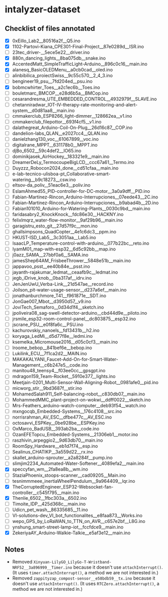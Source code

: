 # intalyzer-dataset

## Checklist of files annotated
- [x] 0xEillo_Lab2__80516a2f__Q5.ino
- [x] 1102-Partovi-Kiana_CPE301-Final-Project__87e0289d__ISR.ino
- [ ] 23tec_driver-__5ece5e22__driver.ino
- [x] 880n_dancing_lights__8ba075db__snake.ino
- [x] AccentedMatt_SimpleTrafficLight-Arduino__896c0c16__main.ino
- [x] alanesq_BasicOLEDMenu__a0cb0cad__oled.ino
- [ ] alinbibilica_proiectSwiss__9c55c570__2_4_3.ino
- [ ] bengineer19_psu__7fd204ed__psu.ino
- [x] bobmcwhirter_Toes__a2c1ec6b__Toes.ino
- [ ] bouletmarc_BMCOP__e28d6b5a__BMCop.ino
- [ ] cesarandresma_UTE_EMBEDDED_CONTROL__4932979f__SLAVE.ino
- [ ] chetanniradwar_IOT-IV-therapy-rate-monitoring-and-alert-system__d0d81aa8__main.ino
- [ ] cmmakerclub_ESP8266_light-dimmer__128662ea__v1.ino
- [ ] cmmakerclub_filepottor__693f4cf5__v1.ino
- [ ] dalathegreat_Arduino-Coil-On-Plug__26d16c87__COP.ino
- [ ] dandelion-labs_QLAN__e2027cc4__QLAN.ino
- [ ] danielzhang130_voc__61067899__voc.ino
- [ ] digitalrane_MPPT__631178b0__MPPT.ino
- [ ] djBo_6502__59c4def2__IO65.ino
- [ ] dominikjasek_AirHockey__183321e9__main.ino
- [ ] DreamerDeLy_TermocoupeBigLCD__ccc67a61__Termo.ino
- [ ] Duyzzz_Robocon2024_done__cd51cfaa__main.ino
- [ ] e-lab-tecnico-ulisboa-pt_Collaborative-smart-watering__b9c18273__csw.ino
- [ ] eltsov-da_poliv__51eac6e3__poliv.ino
- [ ] EslamAhmed55_PID-controller-for-DC-motor__3a0a9dff__PID.ino
- [ ] Fabian-Martinez-Rincon_Arduino-Interrupciones__07eede43__2C.ino
- [ ] Fabian-Martinez-Rincon_Arduino-Interrupciones__b9abad4b__2D.ino
- [ ] Fabian101010_Arduino-for-Watering-Plants__0030c9bd__main.ino
- [ ] faridasabry2_KnockKnock__fdc86e30__HACKNY.ino
- [ ] felixlmqrz_water-flow-monitor__9af29b96__main.ino
- [ ] garagistru_esto_git__27d57f9c__mon.ino
- [ ] ghallsimpsons_QuadCopter__4e1c6dc3__ppm.ino
- [ ] HKUST-ISD_Lab5__3c3051aa__Lab5.ino
- [ ] IsaacLP_Temperature-control-with-arduino__077b22bc__reto.ino
- [ ] IyamM01_map-with-esp32__6d5c92bb__map.ino
- [ ] j0azz_SAMA__27bbf0a6__SAMA.ino
- [ ] jamesShep64AM_FrisbeeThrower__5848e51b__main.ino
- [ ] jappavoo_psst__ee40b84e__psst.ino
- [ ] jayanth-rajakumar_ledmat__ceaafb9c__ledmat.ino
- [ ] jegb_iDrive_knob__0ba317af__idrv.ino
- [ ] JenJenUwU_Verba-Link__21d547ae__record.ino
- [ ] Joilson_pit-water-usage-sensor__d237a6ef__main.ino
- [ ] jonathanburchmore_T41__f961871e__SDT.ino
- [ ] JonGae007_Mbot__d3950d57__v9.ino
- [ ] JoviTech_Semaforo__0d34d1f4__sketch.ino
- [ ] jpoliveira08_sag-swell-detector-arduino__cbd44d9e__piloto.ino
- [ ] jrsmile_esp32-room-control-panel__dc803875__esp32.ino
- [ ] jscrane_PSU__e0f8fa6c__PSU.ino
- [ ] kachurovskiy_nanoels__fd13431b__h2.ino
- [ ] koryaga_LedMi__d5d77f8e__ledmi.ino
- [ ] ksemelka_Micromouse2016__d05c0cf3__main.ino
- [ ] lroome_bebop__841bef6e__bebop.ino
- [ ] Lukilink_ECU__7f1ca2d2__MAIN.ino
- [ ] MAKAKALYANI_Faucet-Add-On-for-Smart-Water-Management__c6b247e5__code.ino
- [ ] manitou48_teensy4__f03ee0cc__gpsgpt.ino
- [ ] mdragon159_Team-Rocket__5910e377__lights.ino
- [ ] Meetjain-0201_Multi-Sensor-Wall-Aligning-Robot__0981afe0__pid.ino
- [ ] micworg_stir__9bd3687f__stir.ino
- [ ] MohamedSalah911_Self-balancing-robot__c830db07__main.ino
- [ ] MohammedMMC_plant-project-on-wokwi__ddff0022__sketch.ino
- [ ] Mrs-Feathers_arduino-watch-computer__deb93f54__watch.ino
- [ ] mxngocqb_Embedded-Systems__176c4108__src.ino
- [ ] norrisrahman_AV_ESC__dfbe477c__AV_ESC.ino
- [ ] octosavvi_ESPKey__0be928be__ESPKey.ino
- [ ] OxMarco_BadUSB__393ab2ba__code.ino
- [ ] OzanEFETopcu_Embedded-Systems__21306eb1__motor.ino
- [ ] raszhivin_arpeggio2__9d63db70__main.ino
- [ ] RoomSpy_Hardware__eb1d7f74__esp.ino
- [ ] Sealinus_CHATIKP__3a559d22__rx.ino
- [ ] skallet_arduino-sprouter__a2a8284f__pump.ino
- [ ] slimjim2234_Automated-Water-Softener__4089efa2__main.ino
- [X] speccyfan_wm__2fa8ea8b__wm.ino
- [ ] StaziaPhoenix_stoops-scanner__cad09205__Main.ino
- [ ] tesnimmmeee_inertiaWheelPendulum__9a964409__lqr.ino
- [X] TheCorruptedEngineer_ESP32-Websocket-fan-controller__c545f795__main.ino
- [X] Thenlie_6502__1fbc303a__6502.ino
- [ ] Timoite_IDP__425d368c__main.ino
- [ ] Udicn_pet_wash__86335685__11.ino
- [ ] VI-solutions-dev_VI_bot_functionalites__e8faa873__Works.ino
- [ ] wepo_GPS_by_LoRaWAN_to_TTN_on_AVR__c657e2bf__L8G.ino
- [ ] ynshung_smart-street-lamp-iot__fccfdce9__main.ino
- [X] ZekeriyaAY_Arduino-Walkie-Talkie__e5af3e12__main.ino

## Notes
- Removed `Xinyuan-LilyGO_LilyGo-T-Wristband-NRF52__3a896999__Timer.ino` because it doesn't use `attachInterrupt()`. (It uses `timer.attachInterrupt()`, a method we are not interested in.)
- Removed `zappityzap_compost-sensor__e58bdb59__tx.ino` because it doesn't use `attachInterrupt()`. (It uses `RTCZero.attachInterrupt()`, a method we are not interested in.)